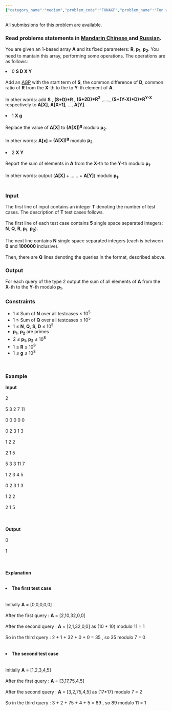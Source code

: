 ```yaml
---
{"category_name":"medium","problem_code":"FUNAGP","problem_name":"Fun with AGp","languages_supported":{"0":"ADA","1":"ASM","2":"BASH","3":"BF","4":"C","5":"C99 strict","6":"CAML","7":"CLOJ","8":"CLPS","9":"CPP 4.3.2","10":"CPP 4.9.2","11":"CPP14","12":"CS2","13":"D","14":"ERL","15":"FORT","16":"FS","17":"GO","18":"HASK","19":"ICK","20":"ICON","21":"JAVA","22":"JS","23":"LISP clisp","24":"LISP sbcl","25":"LUA","26":"NEM","27":"NICE","28":"NODEJS","29":"PAS fpc","30":"PAS gpc"},"max_timelimit":2,"source_sizelimit":50000,"problem_author":"devuy11","problem_tester":"xcwgf666","date_added":"8-03-2014","tags":{"0":"bit","1":"devuy11","2":"hard","3":"may14","4":"segment"},"editorial_url":"http://discuss.codechef.com/problems/FUNAGP","time":{"view_start_date":1399887000,"submit_start_date":1399887000,"visible_start_date":1399887000,"end_date":1735669800},"layout":"problem"}
---
```

<span class="solution-visible-txt">All submissions for this problem are available.</span><h3> Read problems statements in <a target="_blank" href="http://www.codechef.com/download/translated/MAY14/mandarin/FUNAGP.pdf">Mandarin Chinese </a> and <a target="_blank" href="http://www.codechef.com/download/translated/MAY14/russian/FUNAGP.pdf">Russian</a>.</h3>
<p>You are given an 1-based array <b>A</b> and its fixed parameters: <b>R</b>, <b>p<sub>1</sub></b>, <b>p<sub>2</sub></b>. You need to mantain this array, performing some operations. The operations are as follows:</p>
<p><li>
0 <b>S D X Y</b><br /><br />
Add an <a href="https://en.wikipedia.org/wiki/Arithmetico-geometric_sequence">AGP</a> with the start term of <b>S</b>, the common difference of <b>D</b>, common ratio of <b>R</b> from the <b>X</b>-th to the to <b>Y</b>-th element of <b>A</b>.<br /><br />
In other words: add <b>S</b> , <b>(S+D)*R</b> , <b>(S+2D)*R<sup>2</sup></b> ,....., <b>(S+(Y-X)*D)*R<sup>Y-X</sup></b> respectively to <b>A[X]</b>, <b>A[X+1]</b>, ..., <b>A[Y]</b>.<br /><br />
</li>
<li>
1 <b>X g</b><br /><br />
Replace the value of <b>A[X]</b> to <b>(A[X])<sup>g</sup></b> modulo <b>p<sub>2</sub></b>.<br /><br />
In other words: <b>A[x]</b> = <b>(A[X])<sup>g</sup></b> modulo <b>p<sub>2</sub></b>.<br /><br />
</li>
<li>
2 <b>X Y</b><br /><br />
Report the sum of elements in <b>A</b> from the <b>X</b>-th to the <b>Y</b>-th modulo <b>p<sub>1</sub></b>.<br /><br />
In other words: output  (<b>A[X]</b> + ...... + <b>A[Y]</b>) modulo <b>p<sub>1</sub></b>.<br /><br />
</li>
<h3>Input</h3>
</p><p>The first line of input contains an integer <b>T</b> denoting the number of test cases. The description of <b>T</b> test cases follows.<br /><br />
The first line of each test case contains <b>5</b> single space separated integers: <b>N</b>, <b>Q</b>, <b>R</b>, <b>p<sub>1</sub></b>, <b>p<sub>2</sub></b>).<br /><br />
The next line contains <b>N</b> single space separated integers (each is between <b>0</b> and <b>100000</b> inclusive).<br /><br />
Then, there are <b>Q</b> lines denoting the queries in the format, described above.<br /></p>
<h3>Output</h3>
<p>For each query of the type 2 output the sum of all elements of <b>A</b> from the <b>X</b>-th to the <b>Y</b>-th modulo <b>p<sub>1</sub></b>.<br /></p>
<h3>Constraints</h3>
<ul>
<li>1 ≤ Sum of <b>N</b> over all testcases ≤ 10<sup>5</sup> </li>
<li>1 ≤ Sum of <b>Q</b> over all testcases ≤ 10<sup>5</sup> </li>
<li>1 ≤ <b>N</b>, <b>Q</b>, <b>S</b>, <b>D</b> ≤ 10<sup>5</sup></li>
<li> <b>p<sub>1</sub></b>, <b>p<sub>2</sub></b> are primes </li>
<li> 2 ≤ <b>p<sub>1</sub></b>, <b>p<sub>2</sub></b> ≤ 10<sup>8</sup></li>
<li> 1 ≤ <b>R</b> ≤ 10<sup>9</sup></li>
<li> 1 ≤ <b>g</b> ≤ 10<sup>3</sup></li>
</ul>
<p><br /></p>
<h3>Example</h3>
<p><b>Input</b><br /><br />
2<br /><br />
5 3 2 7 11<br /><br />
0 0 0 0 0<br /><br />
0 2 3 1 3<br /><br />
1 2 2<br /><br />
2 1 5<br /><br />
5 3 3 11 7<br /><br />
1 2 3 4 5<br /><br />
0 2 3 1 3<br /><br />
1 2 2<br /><br />
2 1 5<br /><br />
<br /><br />
<b>Output</b><br /><br />
0<br /><br />
1<br /><br />
<br /><br />
<b>Explanation</b><br /><br /></p>
<li>
<strong>The first test case</strong><br /><br /><br />
Initially <b>A</b> = [0,0,0,0,0] <br /><br />
After the first query : <b>A</b> = [2,10,32,0,0]<br /><br />
After the second query : <b>A</b> = [2,1,32,0,0] as (10 * 10) modulo 11 = 1<br /><br />
So in the third query :  2 + 1 + 32 + 0 + 0 = 35 , so 35 modulo 7 = 0<br /><br />
<br />
</li>
<li>
<strong>The second test case</strong><br /><br /><br />
Initially <b>A</b> = [1,2,3,4,5] <br /><br />
After the first query : <b>A</b> = [3,17,75,4,5]<br /><br />
After the second query : <b>A</b> = [3,2,75,4,5] as (17*17) modulo 7 = 2<br /><br />
So in the third query :  3 + 2 + 75 + 4 + 5 = 89 , so 89 modulo 11 = 1<br />
</li>
